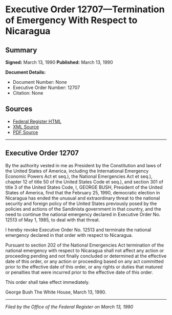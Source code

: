 # Executive Order 12707—Termination of Emergency With Respect to Nicaragua

## Summary

**Signed:** March 13, 1990
**Published:** March 13, 1990

**Document Details:**
- Document Number: None
- Executive Order Number: 12707
- Citation: None

## Sources
- [Federal Register HTML](https://www.presidency.ucsb.edu/documents/executive-order-12707-termination-emergency-with-respect-nicaragua)
- [XML Source](None)
- [PDF Source](None)

---

## Executive Order 12707

By the authority vested in me as President by the Constitution and laws of the United States of America, including the International Emergency Economic Powers Act et seq.), the National Emergencies Act et seq.), chapter 12 of title 50 of the United States Code et seq.), and section 301 of title 3 of the United States Code,
I, GEORGE BUSH, President of the United States of America, find that the February 25, 1990, democratic election in Nicaragua has ended the unusual and extraordinary threat to the national security and foreign policy of the United States previously posed by the policies and actions of the Sandinista government in that country, and the need to continue the national emergency declared in Executive Order No. 12513 of May 1, 1985, to deal with that threat.

I hereby revoke Executive Order No. 12513 and terminate the national emergency declared in that order with respect to Nicaragua.

Pursuant to section 202 of the National Emergencies Act termination of the national emergency with respect to Nicaragua shall not affect any action or proceeding pending and not finally concluded or determined at the effective date of this order, or any action or proceeding based on any act committed prior to the effective date of this order, or any rights or duties that matured or penalties that were incurred prior to the effective date of this order.

This order shall take effect immediately.

George Bush
The White House,
March 13, 1990.

---

*Filed by the Office of the Federal Register on March 13, 1990*
